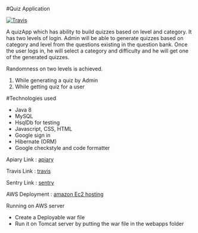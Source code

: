
#Quiz Application

[![Travis](https://img.shields.io/travis/AbhilashSunkam/QuizApp.svg)](https://github.com/AbhilashSunkam/QuizApp)

A quizApp which has ability to build quizzes based on level and category. It has two levels of login. Admin will be able to generate quizzes based on category and level from the questions existing in the question bank. Once the user logs in, he will select a category and difficulty and he will get one of the generated quizzes. 

Randomness on two levels is achieved.
1) While generating a quiz by Admin
2) While getting quiz for a user

#Technologies used

- Java 8
- MySQL
- HsqlDb for testing
- Javascript, CSS, HTML
- Google sign in
- Hibernate (ORM)
- Google checkstyle and code formatter

Apiary Link : [apiary](https://app.apiary.io/quizapplication/editor)

Travis Link : [travis](https://travis-ci.org/AbhilashSunkam/QuizApp)

Sentry Link : [sentry](https://sentry.io/practo-bs/quiz-app/)

AWS Deployment : [amazon Ec2 hosting](ec2-35-161-132-3.us-west-2.compute.amazonaws.com:8080/Quiz-App)

Running on AWS server
- Create a Deployable war file 
- Run it on Tomcat server by putting the war file in the webapps folder


